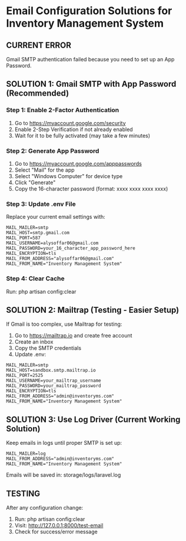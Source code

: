 # Email Configuration Solutions for Inventory Management System

## CURRENT ERROR
Gmail SMTP authentication failed because you need to set up an App Password.

## SOLUTION 1: Gmail SMTP with App Password (Recommended)

### Step 1: Enable 2-Factor Authentication
1. Go to https://myaccount.google.com/security
2. Enable 2-Step Verification if not already enabled
3. Wait for it to be fully activated (may take a few minutes)

### Step 2: Generate App Password
1. Go to https://myaccount.google.com/apppasswords
2. Select "Mail" for the app
3. Select "Windows Computer" for device type
4. Click "Generate"
5. Copy the 16-character password (format: xxxx xxxx xxxx xxxx)

### Step 3: Update .env File
Replace your current email settings with:
```
MAIL_MAILER=smtp
MAIL_HOST=smtp.gmail.com
MAIL_PORT=587
MAIL_USERNAME=alysoffar06@gmail.com
MAIL_PASSWORD=your_16_character_app_password_here
MAIL_ENCRYPTION=tls
MAIL_FROM_ADDRESS="alysoffar06@gmail.com"
MAIL_FROM_NAME="Inventory Management System"
```

### Step 4: Clear Cache
Run: php artisan config:clear

## SOLUTION 2: Mailtrap (Testing - Easier Setup)

If Gmail is too complex, use Mailtrap for testing:

1. Go to https://mailtrap.io and create free account
2. Create an inbox
3. Copy the SMTP credentials
4. Update .env:
```
MAIL_MAILER=smtp
MAIL_HOST=sandbox.smtp.mailtrap.io
MAIL_PORT=2525
MAIL_USERNAME=your_mailtrap_username
MAIL_PASSWORD=your_mailtrap_password
MAIL_ENCRYPTION=tls
MAIL_FROM_ADDRESS="admin@inventoryms.com"
MAIL_FROM_NAME="Inventory Management System"
```

## SOLUTION 3: Use Log Driver (Current Working Solution)

Keep emails in logs until proper SMTP is set up:
```
MAIL_MAILER=log
MAIL_FROM_ADDRESS="admin@inventoryms.com"
MAIL_FROM_NAME="Inventory Management System"
```

Emails will be saved in: storage/logs/laravel.log

## TESTING
After any configuration change:
1. Run: php artisan config:clear
2. Visit: http://127.0.0.1:8000/test-email
3. Check for success/error message
